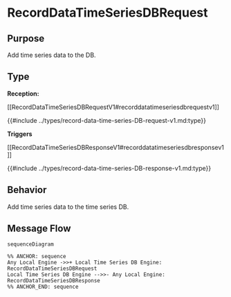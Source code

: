 <div class="message">

# RecordDataTimeSeriesDBRequest

## Purpose

<!-- --8<-- [start:purpose] -->
Add time series data to the DB. 
<!-- --8<-- [end:purpose] -->

## Type

<!-- --8<-- [start:type] -->
**Reception:**

[[RecordDataTimeSeriesDBRequestV1#recorddatatimeseriesdbrequestv1]]

{{#include ../types/record-data-time-series-DB-request-v1.md:type}}

**Triggers**

[[RecordDataTimeSeriesDBResponseV1#recorddatatimeseriesdbresponsev1]]

{{#include ../types/record-data-time-series-DB-response-v1.md:type}}

<!-- --8<-- [end:type] -->

## Behavior

<!-- --8<-- [start:behavior] -->
Add time series data to the time series DB.
<!-- --8<-- [end:behavior] -->


## Message Flow

<!-- --8<-- [start:messages] -->
```mermaid
sequenceDiagram

%% ANCHOR: sequence
Any Local Engine ->>+ Local Time Series DB Engine: RecordDataTimeSeriesDBRequest
Local Time Series DB Engine -->>- Any Local Engine: RecordDataTimeSeriesDBResponse
%% ANCHOR_END: sequence
```

<!-- --8<-- [end:messages] -->

</div>
